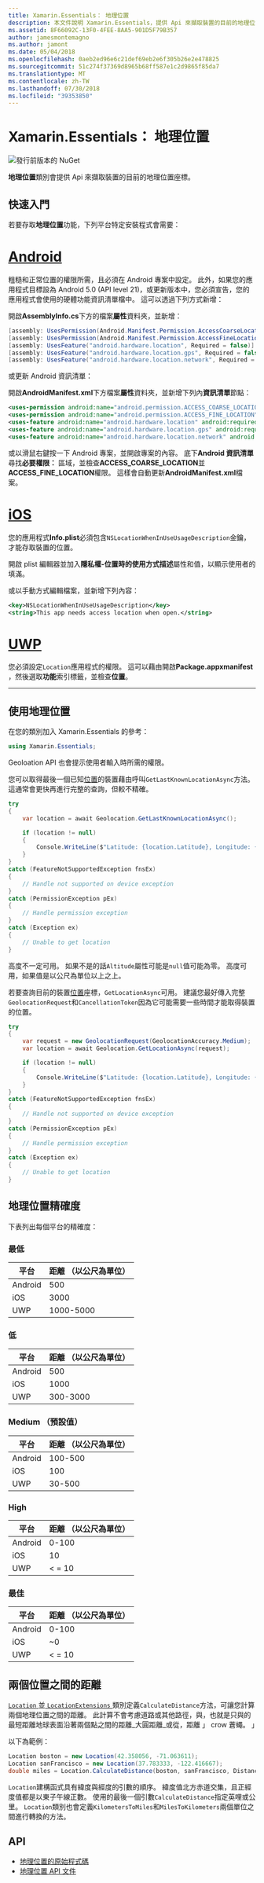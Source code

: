 ```yaml
---
title: Xamarin.Essentials： 地理位置
description: 本文件說明 Xamarin.Essentials，提供 Api 來擷取裝置的目前的地理位置座標中的地理位置類別。
ms.assetid: 8F66092C-13F0-4FEE-8AA5-901D5F79B357
author: jamesmontemagno
ms.author: jamont
ms.date: 05/04/2018
ms.openlocfilehash: 0aeb2ed96e6c21def69eb2e6f305b26e2e478825
ms.sourcegitcommit: 51c274f37369d8965b68ff587e1c2d9865f85da7
ms.translationtype: MT
ms.contentlocale: zh-TW
ms.lasthandoff: 07/30/2018
ms.locfileid: "39353850"
---
```

# <a name="xamarinessentials-geolocation"></a>Xamarin.Essentials： 地理位置

![發行前版本的 NuGet](~/media/shared/pre-release.png)

**地理位置**類別會提供 Api 來擷取裝置的目前的地理位置座標。

## <a name="getting-started"></a>快速入門

若要存取**地理位置**功能，下列平台特定安裝程式會需要：

# <a name="androidtabandroid"></a>[Android](#tab/android)

粗糙和正常位置的權限所需，且必須在 Android 專案中設定。 此外，如果您的應用程式目標設為 Android 5.0 (API level 21)，或更新版本中，您必須宣告，您的應用程式會使用的硬體功能資訊清單檔中。 這可以透過下列方式新增：

開啟**AssemblyInfo.cs**下方的檔案**屬性**資料夾，並新增：

```csharp
[assembly: UsesPermission(Android.Manifest.Permission.AccessCoarseLocation)]
[assembly: UsesPermission(Android.Manifest.Permission.AccessFineLocation)]
[assembly: UsesFeature("android.hardware.location", Required = false)]
[assembly: UsesFeature("android.hardware.location.gps", Required = false)]
[assembly: UsesFeature("android.hardware.location.network", Required = false)]
```

或更新 Android 資訊清單：

開啟**AndroidManifest.xml**下方檔案**屬性**資料夾，並新增下列內**資訊清單**節點：

```xml
<uses-permission android:name="android.permission.ACCESS_COARSE_LOCATION" />
<uses-permission android:name="android.permission.ACCESS_FINE_LOCATION" />
<uses-feature android:name="android.hardware.location" android:required="false" />
<uses-feature android:name="android.hardware.location.gps" android:required="false" />
<uses-feature android:name="android.hardware.location.network" android:required="false" />
```

或以滑鼠右鍵按一下 Android 專案，並開啟專案的內容。 底下**Android 資訊清單**尋找**必要權限：** 區域，並檢查**ACCESS_COARSE_LOCATION**並**ACCESS_FINE_LOCATION**權限。 這樣會自動更新**AndroidManifest.xml**檔案。

# <a name="iostabios"></a>[iOS](#tab/ios)

您的應用程式**Info.plist**必須包含`NSLocationWhenInUseUsageDescription`金鑰，才能存取裝置的位置。

開啟 plist 編輯器並加入**隱私權-位置時的使用方式描述**屬性和值，以顯示使用者的填滿。

或以手動方式編輯檔案，並新增下列內容：

```xml
<key>NSLocationWhenInUseUsageDescription</key>
<string>This app needs access location when open.</string>
```

# <a name="uwptabuwp"></a>[UWP](#tab/uwp)

您必須設定`Location`應用程式的權限。 這可以藉由開啟**Package.appxmanifest** ，然後選取**功能**索引標籤，並檢查**位置**。

-----

## <a name="using-geolocation"></a>使用地理位置

在您的類別加入 Xamarin.Essentials 的參考：

```csharp
using Xamarin.Essentials;
```

Geoloation API 也會提示使用者輸入時所需的權限。

您可以取得最後一個已知[位置](xref:Xamarin.Essentials.Location)的裝置藉由呼叫`GetLastKnownLocationAsync`方法。 這通常會更快再進行完整的查詢，但較不精確。

```csharp
try
{
    var location = await Geolocation.GetLastKnownLocationAsync();

    if (location != null)
    {
        Console.WriteLine($"Latitude: {location.Latitude}, Longitude: {location.Longitude}, Altitude: {location.Altitude}");
    }
}
catch (FeatureNotSupportedException fnsEx)
{
    // Handle not supported on device exception
}
catch (PermissionException pEx)
{
    // Handle permission exception
}
catch (Exception ex)
{
    // Unable to get location
}
```

高度不一定可用。 如果不是的話`Altitude`屬性可能是`null`值可能為零。 高度可用，如果值是以公尺為單位以上之上。 

若要查詢目前的裝置[位置](xref:Xamarin.Essentials.Location)座標，`GetLocationAsync`可用。 建議您最好傳入完整`GeolocationRequest`和`CancellationToken`因為它可能需要一些時間才能取得裝置的位置。

```csharp
try
{
    var request = new GeolocationRequest(GeolocationAccuracy.Medium);
    var location = await Geolocation.GetLocationAsync(request);

    if (location != null)
    {
        Console.WriteLine($"Latitude: {location.Latitude}, Longitude: {location.Longitude}, Altitude: {location.Altitude}");
    }
}
catch (FeatureNotSupportedException fnsEx)
{
    // Handle not supported on device exception
}
catch (PermissionException pEx)
{
    // Handle permission exception
}
catch (Exception ex)
{
    // Unable to get location
}
```

## <a name="geolocation-accuracy"></a>地理位置精確度

下表列出每個平台的精確度：

### <a name="lowest"></a>最低

| 平台 | 距離 （以公尺為單位） |
| --- | --- |
| Android | 500 |
| iOS | 3000 |
| UWP | 1000-5000 |

### <a name="low"></a>低

| 平台 | 距離 （以公尺為單位） |
| --- | --- |
| Android | 500 |
| iOS | 1000 |
| UWP | 300-3000 |

### <a name="medium-default"></a>Medium （預設值）

| 平台 | 距離 （以公尺為單位） |
| --- | --- |
| Android | 100-500 |
| iOS | 100 |
| UWP | 30-500 |

### <a name="high"></a>High

| 平台 | 距離 （以公尺為單位） |
| --- | --- |
| Android | 0-100 |
| iOS | 10 |
| UWP | < = 10 |

### <a name="best"></a>最佳

| 平台 | 距離 （以公尺為單位） |
| --- | --- |
| Android | 0-100 |
| iOS | ~0 |
| UWP | < = 10 |

<a name="calculate-distance" />

## <a name="distance-between-two-locations"></a>兩個位置之間的距離

[ `Location` ](xref:Xamarin.Essentials.Location)並[ `LocationExtensions` ](xref:Xamarin.Essentials.LocationExtensions)類別定義`CalculateDistance`方法，可讓您計算兩個地理位置之間的距離。 此計算不會考慮道路或其他路徑，與，也就是只與的最短距離地球表面沿著兩個點之間的距離_大圓距離_或從，距離 」 crow 蒼蠅。 」

以下為範例：

```csharp
Location boston = new Location(42.358056, -71.063611);
Location sanFrancisco = new Location(37.783333, -122.416667);
double miles = Location.CalculateDistance(boston, sanFrancisco, DistanceUnits.Miles);
```

`Location`建構函式具有緯度與經度的引數的順序。 緯度值北方赤道交集，且正經度值都是以東子午線正數。 使用的最後一個引數`CalculateDistance`指定英哩或公里。 `Location`類別也會定義`KilometersToMiles`和`MilesToKilometers`兩個單位之間進行轉換的方法。

## <a name="api"></a>API

- [地理位置的原始程式碼](https://github.com/xamarin/Essentials/tree/master/Xamarin.Essentials/Geolocation)
- [地理位置 API 文件](xref:Xamarin.Essentials.Geolocation)
